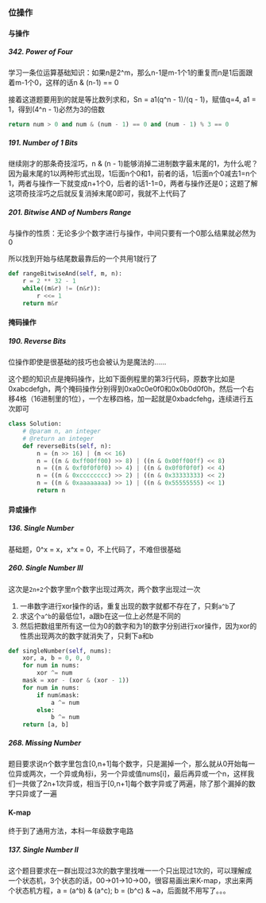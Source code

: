 ### 位操作

#### 与操作

##### 342. Power of Four

学习一条位运算基础知识：如果n是2^m，那么n-1是m-1个1的重复而n是1后面跟着m-1个0，这样的话n & (n-1) == 0

接着这道题要用到的就是等比数列求和，Sn = a1(q^n - 1)/(q - 1)，赋值q=4, a1 = 1，得到(4^n - 1)必然为3的倍数

```py
return num > 0 and num & (num - 1) == 0 and (num - 1) % 3 == 0
```

##### 191. Number of 1 Bits

继续刚才的那条奇技淫巧，n & (n - 1)能够消掉二进制数字最末尾的1，为什么呢？因为最末尾的1以两种形式出现，1后面n个0和1，前者的话，1后面n个0减去1=n个1，两者与操作一下就变成n+1个0，后者的话1-1=0，两者与操作还是0；这题了解这项奇技淫巧之后就反复消掉末尾0即可，我就不上代码了

##### 201. Bitwise AND of Numbers Range

与操作的性质：无论多少个数字进行与操作，中间只要有一个0那么结果就必然为0

所以找到开始与结尾数最靠后的一个共用1就行了

```py
def rangeBitwiseAnd(self, m, n):
    r = 2 ** 32 - 1
    while((m&r) != (n&r)):
        r <<= 1
    return m&r
```

#### 掩码操作

##### 190. Reverse Bits

位操作即使是很基础的技巧也会被认为是魔法的……

这个题的知识点是掩码操作，比如下面例程里的第3行代码，原数字比如是0xabcdefgh，两个掩码操作分别得到0xa0c0e0f0和0x0b0d0f0h，然后一个右移4格（16进制里的1位），一个左移四格，加一起就是0xbadcfehg，连续进行五次即可

```py
class Solution:
    # @param n, an integer
    # @return an integer
    def reverseBits(self, n):
        n = (n >> 16) | (n << 16)
        n = ((n & 0xff00ff00) >> 8) | ((n & 0x00ff00ff) << 8)
        n = ((n & 0xf0f0f0f0) >> 4) | ((n & 0x0f0f0f0f) << 4)
        n = ((n & 0xcccccccc) >> 2) | ((n & 0x33333333) << 2)
        n = ((n & 0xaaaaaaaa) >> 1) | ((n & 0x55555555) << 1)
        return n
```

#### 异或操作

##### 136. Single Number

基础题，0^x = x，x^x = 0，不上代码了，不难但很基础

##### 260. Single Number III

这次是`2n+2`个数字里n个数字出现过两次，两个数字出现过一次

1. 一串数字进行xor操作的话，重复出现的数字就都不存在了，只剩`a^b`了
2. 求这个`a^b`的最低位1，a跟b在这一位上必然是不同的
3. 然后把数组里所有这一位为0的数字和为1的数字分别进行xor操作，因为xor的性质出现两次的数字就消失了，只剩下a和b

```py
def singleNumber(self, nums):
    xor, a, b = 0, 0, 0
    for num in nums:
        xor ^= num
    mask = xor - (xor & (xor - 1))
    for num in nums:
        if num&mask:
            a ^= num
        else:
            b ^= num
    return [a, b]
```

##### 268. Missing Number

题目要求说n个数字里包含[0,n+1]每个数字，只是漏掉一个，那么就从0开始每一位异或两次，一个异或角标i，另一个异或值nums[i]，最后再异或一个n，这样我们一共做了2n+1次异或，相当于[0,n+1]每个数字异或了两遍，除了那个漏掉的数字只异或了一遍

#### K-map

终于到了通用方法，本科一年级数字电路

##### 137. Single Number II

这个题目要求在一群出现过3次的数字里找唯一一个只出现过1次的，可以理解成一个状态机，3个状态的话，00->01->10->00，很容易画出来K-map，求出来两个状态机方程，a = (a^b) & (a^c); b = (b^c) & ~a，后面就不用写了。。。
